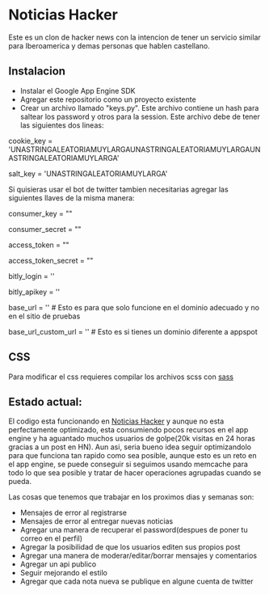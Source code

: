 Noticias Hacker
===============

Este es un clon de hacker news con la intencion de tener un servicio similar para Iberoamerica y demas personas que hablen castellano.

Instalacion
-----------

* Instalar el Google App Engine SDK
* Agregar este repositorio como un proyecto existente
* Crear un archivo llamado "keys.py". Este archivo contiene un hash para saltear los password y otros para la session. Este archivo debe de tener las siguientes dos lineas:

cookie_key = 'UNASTRINGALEATORIAMUYLARGAUNASTRINGALEATORIAMUYLARGAUNASTRINGALEATORIAMUYLARGA'

salt_key = 'UNASTRINGALEATORIAMUYLARGA'

Si quisieras usar el bot de twitter tambien necesitarias agregar las siguientes llaves de la misma manera:

consumer_key = ""

consumer_secret = ""

access_token = ""

access_token_secret = ""

bitly_login = ''

bitly_apikey = ''

base_url = '' # Esto es para que solo funcione en el dominio adecuado y no en el sitio de pruebas

base_url_custom_url = '' # Esto es si tienes un dominio diferente a appspot

CSS
---

Para modificar el css requieres compilar los archivos scss con [sass](http://sass-lang.com/)

Estado actual:
--------------

El codigo esta funcionando en [Noticias Hacker](http://noticiashacker.com) y aunque no esta perfectamente optimizado, esta consumiendo pocos recursos en el app engine y ha aguantado muchos usuarios de golpe(20k visitas en 24 horas gracias a un post en HN).
Aun asi, seria bueno idea seguir optimizandolo para que funciona tan rapido como sea posible, aunque esto es un reto en el app engine, se puede conseguir si seguimos usando memcache para todo lo que sea posible y tratar de hacer operaciones agrupadas cuando se pueda.

Las cosas que tenemos que trabajar en los proximos dias y semanas son:

* Mensajes de error al registrarse
* Mensajes de error al entregar nuevas noticias
* Agregar una manera de recuperar el password(despues de poner tu correo en el perfil)
* Agregar la posibilidad de que los usuarios editen sus propios post
* Agregar una manera de moderar/editar/borrar mensajes y comentarios
* Agregar un api publico 
* Seguir mejorando el estilo
* Agregar que cada nota nueva se publique en algune cuenta de twitter

